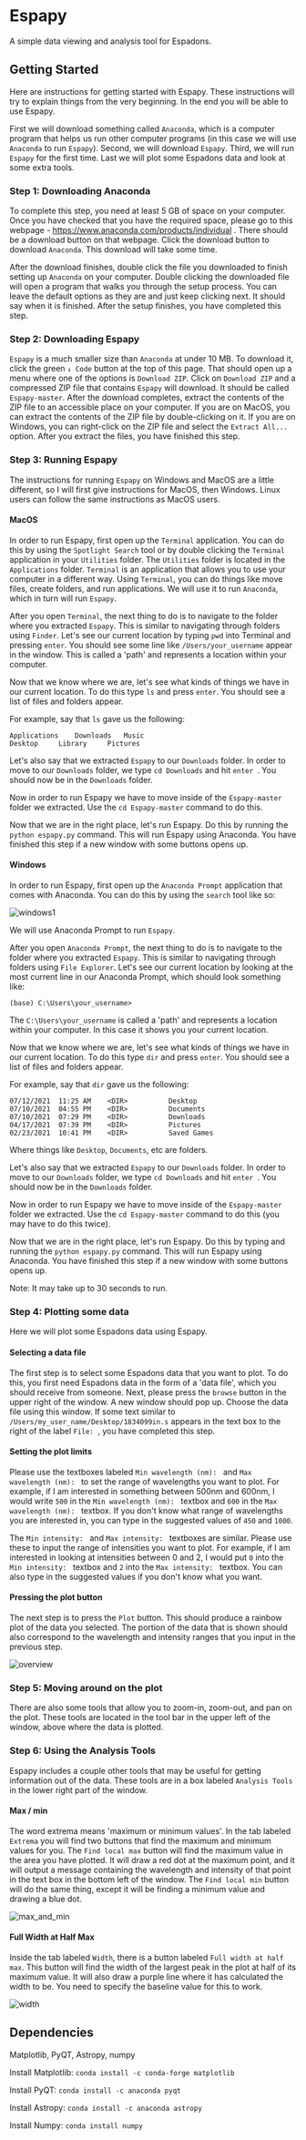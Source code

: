 # Espapy #

A simple data viewing and analysis tool for Espadons.


## Getting Started ##

Here are instructions for getting started with Espapy. These instructions will try to explain things from the very beginning. In the end you will be able to use Espapy.

First we will download something called `Anaconda`, which is a computer program that helps us run other computer programs (in this case we will use `Anaconda` to run `Espapy`). Second, we will download `Espapy`. Third, we will run `Espapy` for the first time. Last we will plot some Espadons data and look at some extra tools.

### Step 1: Downloading Anaconda ###

To complete this step, you need at least 5 GB of space on your computer. Once you have checked that you have the required space, please go to this webpage - https://www.anaconda.com/products/individual . There should be a download button on that webpage. Click the download button to download `Anaconda`. This download will take some time.


After the download finishes, double click the file you downloaded to finish setting up `Anaconda` on your computer. Double clicking the downloaded file will open a program that walks you through the setup process. You can leave the default options as they are and just keep clicking next. It should say when it is finished. After the setup finishes, you have completed this step.


### Step 2: Downloading Espapy ###

`Espapy` is a much smaller size than `Anaconda` at under 10 MB. To download it, click the green `↓ Code` button at the top of this page. That should open up a menu where one of the options is `Download ZIP`. Click on `Download ZIP` and a compressed ZIP file that contains `Espapy` will download. It should be called `Espapy-master`. After the download completes, extract the contents of the ZIP file to an accessible place on your computer. If you are on MacOS, you can extract the contents of the ZIP file by double-clicking on it. If you are on Windows, you can right-click on the ZIP file and select the `Extract All...` option. After you extract the files, you have finished this step.


### Step 3: Running Espapy ###

The instructions for running `Espapy` on Windows and MacOS are a little different, so I will first give instructions for MacOS, then Windows. Linux users can follow the same instructions as MacOS users.

#### MacOS ####

In order to run Espapy, first open up the `Terminal` application. You can do this by using the `Spotlight Search` tool or by double clicking the `Terminal` application in your `Utilities` folder. The `Utilities` folder is located in the `Applications` folder. `Terminal` is an application that allows you to use your computer in a different way. Using `Terminal`, you can do things like move files, create folders, and run applications.  We will use it to run `Anaconda`, which in turn will run `Espapy`. 

After you open `Terminal`, the next thing to do is to navigate to the folder where you extracted `Espapy`. This is similar to navigating through folders using `Finder`. Let's see our current location by typing `pwd` into Terminal and pressing `enter`. You should see some line like `/Users/your_username` appear in the window. This is called a 'path' and represents a location within your computer.

Now that we know where we are, let's see what kinds of things we have in our current location. To do this type `ls` and press `enter`. You should see a list of files and folders appear. 

For example, say that `ls` gave us the following:

```
Applications	Downloads	Music   
Desktop		Library		Pictures 
```

Let's also say that we extracted `Espapy` to our `Downloads` folder. In order to move to our `Downloads` folder, we type `cd Downloads` and hit `enter `. You should now be in the `Downloads` folder.

Now in order to run Espapy we have to move inside of the `Espapy-master` folder we extracted. Use the `cd Espapy-master` command to do this.

Now that we are in the right place, let's run Espapy. Do this by running the `python espapy.py` command. This will run Espapy using Anaconda. You have finished this step if a new window with some buttons opens up.

#### Windows ####

In order to run Espapy, first open up the `Anaconda Prompt` application that comes with Anaconda. You can do this by using the `search` tool like so:

![windows1](docs/running_on_windows1.png)

We will use Anaconda Prompt to run `Espapy`. 

After you open `Anaconda Prompt`, the next thing to do is to navigate to the folder where you extracted `Espapy`. This is similar to navigating through folders using `File Explorer`. Let's see our current location by looking at the most current line in our Anaconda Prompt, which should look something like:
```
(base) C:\Users\your_username>
```
The `C:\Users\your_username` is called a 'path' and represents a location within your computer. In this case it shows you your current location.

Now that we know where we are, let's see what kinds of things we have in our current location. To do this type `dir` and press `enter`. You should see a list of files and folders appear. 

For example, say that `dir` gave us the following:

```
07/12/2021  11:25 AM    <DIR>          Desktop
07/10/2021  04:55 PM    <DIR>          Documents
07/10/2021  07:29 PM    <DIR>          Downloads
04/17/2021  07:39 PM    <DIR>          Pictures
02/23/2021  10:41 PM    <DIR>          Saved Games
```

Where things like `Desktop`, `Documents`, etc are folders.

Let's also say that we extracted `Espapy` to our `Downloads` folder. In order to move to our `Downloads` folder, we type `cd Downloads` and hit `enter `. You should now be in the `Downloads` folder.

Now in order to run Espapy we have to move inside of the `Espapy-master` folder we extracted. Use the `cd Espapy-master` command to do this (you may have to do this twice).

Now that we are in the right place, let's run Espapy. Do this by typing and running the `python espapy.py` command. This will run Espapy using Anaconda. You have finished this step if a new window with some buttons opens up. 

Note: It may take up to 30 seconds to run.


### Step 4: Plotting some data ###

Here we will plot some Espadons data using Espapy.

#### Selecting a data file ####

The first step is to select some Espadons data that you want to plot. To do this, you first need Espadons data in the form of a 'data file', which you should receive from someone. Next, please press the `browse` button in the upper right of the window. A new window should pop up. Choose the data file using this window. If some text similar to `/Users/my_user_name/Desktop/1834099in.s` appears in the text box to the right of the label `File: `, you have completed this step.

#### Setting the plot limits ####

Please use the textboxes labeled `Min wavelength (nm): ` and `Max wavelength (nm): ` to set the range of wavelengths you want to plot. For example, if I am interested in something between 500nm and 600nm, I would write `500` in the `Min wavelength (nm): ` textbox and `600` in the `Max wavelength (nm): ` textbox. If you don't know what range of wavelengths you are interested in, you can type in the suggested values of `450` and `1000`.

The `Min intensity: ` and `Max intensity: ` textboxes are similar. Please use these to input the range of intensities you want to plot. For example, if I am interested in looking at intensities between 0 and 2, I would put `0` into the `Min intensity: ` textbox and `2` into the `Max intensity: ` textbox. You can also type in the suggested values if you don't know what you want.

#### Pressing the plot button ####

The next step is to press the `Plot` button. This should produce a rainbow plot of the data you selected. The portion of the data that is shown should also correspond to the wavelength and intensity ranges that you input in the previous step.

![overview](docs/overview.png)

### Step 5: Moving around on the plot ###

There are also some tools that allow you to zoom-in, zoom-out, and pan on the plot. These tools are located in the tool bar in the upper left of the window, above where the data is plotted. 

### Step 6: Using the Analysis Tools ###

Espapy includes a couple other tools that may be useful for getting information out of the data. These tools are in a box labeled `Analysis Tools` in the lower right part of the window.

#### Max / min ####
The word extrema means 'maximum or minimum values'. In the tab labeled `Extrema` you will find two buttons that find the maximum and minimum values for you. The `Find local max` button will find the maximum value in the area you have plotted. It will draw a red dot at the maximum point, and it will output a message containing the wavelength and intensity of that point in the text box in the bottom left of the window. The `Find local min` button will do the same thing, except it will be finding a minimum value and drawing a blue dot.

![max_and_min](docs/min_and_max.png)

#### Full Width at Half Max ####
Inside the tab labeled `Width`, there is a button labeled `Full width at half max`. This button will find the width of the largest peak in the plot at half of its maximum value. It will also draw a purple line where it has calculated the width to be. You need to specify the baseline value for this to work. 

![width](docs/width.png)

## Dependencies ##

Matplotlib, PyQT, Astropy, numpy

Install Matplotlib: `conda install -c conda-forge matplotlib`

Install PyQT: `conda install -c anaconda pyqt`

Install Astropy: `conda install -c anaconda astropy`

Install Numpy: `conda install numpy`


